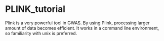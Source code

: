 # PLINK_tutorial

Plink is a very powerful tool in GWAS. By using Plink, processing larger amount of data becomes efficient. It works in a command line environment, so familiarity with unix is preferred. 

